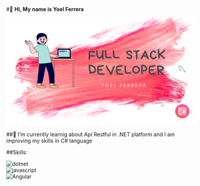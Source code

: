 #👋 **Hi, My name is Yoel Ferrera**

![banner](./banner.png)

##🌱 I’m currently learnig about Api Restful in .NET platform and I am improving my skills in C# language

##Skills:

![dotnet](https://img.shields.io/badge/.NET-3D0C84?style=for-the-badge&logo=dotnet&logoColor=white&labelColor=101010)</br>
![javascript](https://img.shields.io/badge/Javascript-yellow?style=for-the-badge&logo=javascript&logoColor=white&labelColor=101010)</br>
![Angular](https://img.shields.io/badge/Angular-red?style=for-the-badge&logo=angular&logoColor=white&labelColor=101010)</br>
